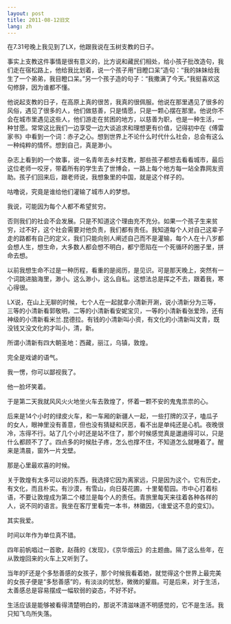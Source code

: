 ```yaml
---
layout: post
title: 2011-08-12旧文
lang: zh
---
```


在7.31号晚上我见到了LX，他跟我说在玉树支教的日子。

事实上支教这件事情是很有意义的，比方说和藏民们相处，给小孩子批改造句，我们走在宿松路上，他给我比划着，说一个孩子用“目瞪口呆”造句：“我的妹妹给我生了一个弟弟，我目瞪口呆。”另一个孩子造的句子：“我撒满了今天。”我挺喜欢这句修辞，因为谁都不懂。

他说起支教的日子，在高原上真的很苦，我真的很佩服。他说在那里遇见了很多的风俗，遇见了很多的人，他们做慈善，只是情愿，只是一颗心摆在那里。他说你不会在城市里遇见这些人，他们游走在贫困的地方，以慈善为职，也是一种生活，一种甘愿。常常这比我们一边享受一边大谈追求和理想更有价值，记得初中在《傅雷家书》中看到一个词：赤子之心。想到世界上不论什么时代什么社会，总会有这么一种纯粹的情怀。想到自己，真是渺小。

杂志上看到的一个故事，说一名青年去乡村支教，那些孩子都想去看看城市，最后这位老师一咬牙，带着所有的学生去了世博会，一路上每个地方每一站全靠网友资助。孩子们回来后，跟老师说，我想象里的中国，就是这个样子的。

咕噜说，究竟是谁给他们灌输了城市人的梦想。

我说，可能因为每个人都不希望贫穷。

否则我们的社会不会发展。只是不知道这个理由充不充分。如果一个孩子生来贫穷，过不好，这个社会需要对他负责，我们都有责任。我知道每个人对自己这辈子走的路都有自己的定义，我们只能向别人阐述自己而不是灌输，每个人在十八岁都会想人生，想生命，大多数人都会想不明白，都宁愿陷在一个死循环的圈子里，拼命去想。

以前我想生命不过是一种历程，看重的是阅历，是见识。可是那天晚上，突然有一个词跳进脑海里，渺小。这么渺小，这么自私。这想法总是挥之不去，跟着我，寒心得很。

LX说，在山上无聊的时候，七个人在一起就拿小清新开涮，说小清新分为三等，三等的小清新看郭敬明，二等的小清新看安妮宝贝，一等的小清新看张爱玲，还有神级的小清新看米兰.昆德拉。有钱的小清新叫小资，有文化的小清新叫文青，既没钱又没文化的才叫小，清，新。

所谓小清新有四大朝圣地：西藏，丽江，乌镇，敦煌。

完全是戏谑的语气。

我一愣，你可以鄙视我了。

他一脸坏笑着。

于是第二天我就风风火火地坐火车去敦煌了，怀着一颗不安的鬼鬼祟祟的心。

后来是14个小时的绿皮火车，和一车厢的新疆人一起，一些打牌的汉子，嗑瓜子的女人，眼神里没有善意，但也没有猜疑和厌恶，看不出是单纯还是心机。夜晚很冷，冻得不行。站了几个小时还是站不住了，那个时候感觉真是邋遢得可以，只是什么都顾不了了。四点多的时候肚子疼，怎么也撑不住，不知道怎么就睡着了。醒来是清晨，窗外一片戈壁。

那是心里最欢喜的时候。

关于敦煌有太多可以说的东西，我选择它因为离家远，只是因为这个。它有历史，有文化，而且朴实。有沙漠，有雪山，向日葵花圃，十里葡萄园。市中心打着标语，不要让敦煌成为第二个楼兰是每个人的责任。青旅里每天来往着各种各样的人，说不同的语言。我坐在客厅里看完一本书，林徽因，《谁爱这不息的变幻》。

其实我爱。

时间以年作为单位真不错。

四年前帆唱过一首歌，赵薇的《发现》，《京华烟云》的主题曲。隔了这么些年，在从敦煌回来的火车上又听到了。

当年的F还是个多愁善感的女孩子，那个时候我看着她，就觉得这个世界上最完美的女孩子便是“多愁善感”的，有淡淡的忧愁，微微的颦眉。可是后来，对于生活，太善感总是容易摆成一幅软弱的姿态，不好不好。

生活应该是能够被看得清楚明白的，那说不清滋味道不明感觉的，它不是生活。我只知飞鸟所失落。


